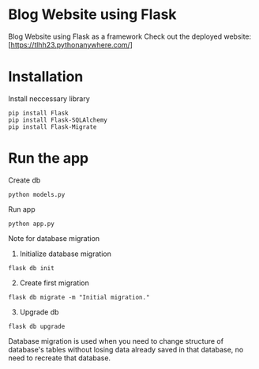 # Blog Website using Flask
 Blog Website using Flask as a framework
 Check out the deployed website:
 [https://tlhh23.pythonanywhere.com/]

# Installation
Install neccessary library
```shell
pip install Flask
pip install Flask-SQLAlchemy
pip install Flask-Migrate
```

# Run the app

Create db
```shell
python models.py
```

Run app
```shell
python app.py
```

Note for database migration
1. Initialize database migration
```shell
flask db init
```
2. Create first migration
```shell
flask db migrate -m "Initial migration."
```
3. Upgrade db
```shell
flask db upgrade
```
Database migration is used when you need to change structure of database's tables without losing data already saved in that database, no need to recreate that database.
